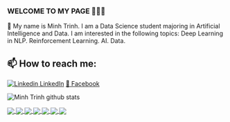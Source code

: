 ### WELCOME TO MY PAGE 👋👋👋
🤖 My name is Minh Trinh. I am a Data Science student majoring in Artificial Intelligence and Data. I am interested in the following topics: Deep Learning in NLP. Reinforcement Learning. AI. Data.<br>
## 📫 How to reach me: 

[![Linkedin](https://i.stack.imgur.com/gVE0j.png) LinkedIn](https://www.linkedin.com/in/minh-trinh-1007b3273/)  [🐳 Facebook](https://www.facebook.com/minh.trinhngoc.965)


![Minh Trinh github stats](https://github-readme-stats-git-masterrstaa-rickstaa.vercel.app/api?username=trinhminhds&show_icons=true&theme=tokyonight&hide=contribs,prs,issues)


<a href="https://github.com/trinhminhds/python">
  <!-- Change the `github-readme-stats.anuraghazra1.vercel.app` to `github-readme-stats.vercel.app`  -->
  <img align="center" src="https://github-readme-stats.anuraghazra1.vercel.app/api/pin/?username=trinhminhds&repo=Python&theme=radical" />
</a>    
<a href="https://github.com/trinhminhds/C_PlusPlus">
  <!-- Change the `github-readme-stats.anuraghazra1.vercel.app` to `github-readme-stats.vercel.app`  -->
  <img align="center" src="https://github-readme-stats.anuraghazra1.vercel.app/api/pin/?username=trinhminhds&repo=C_PlusPlus&theme=merko" />
</a>
<a href="https://github.com/trinhminhds/SQL/">
  <!-- Change the `github-readme-stats.anuraghazra1.vercel.app` to `github-readme-stats.vercel.app`  -->
  <img align="center" src="https://github-readme-stats.anuraghazra1.vercel.app/api/pin/?username=trinhminhds&repo=SQL&theme=dracula" />
</a>
<a href="https://github.com/trinhminhds/Project_Java_JDBC_MySQL/">
  <!-- Change the `github-readme-stats.anuraghazra1.vercel.app` to `github-readme-stats.vercel.app`  -->
  <img align="center" src="https://github-readme-stats.anuraghazra1.vercel.app/api/pin/?username=trinhminhds&repo=Project_Java_JDBC_MySQL&theme=cobalt" />
</a>
<a href="https://github.com/trinhminhds/SetupPcNew/">
  <!-- Change the `github-readme-stats.anuraghazra1.vercel.app` to `github-readme-stats.vercel.app`  -->
  <img align="center" src="https://github-readme-stats.anuraghazra1.vercel.app/api/pin/?username=trinhminhds&repo=SetupPcNew&theme=synthwave" />
</a> 
<a href="https://github.com/trinhminhds/Data_Science/">
  <!-- Change the `github-readme-stats.anuraghazra1.vercel.app` to `github-readme-stats.vercel.app`  -->
  <img align="center" src="https://github-readme-stats.anuraghazra1.vercel.app/api/pin/?username=trinhminhds&repo=Data_Science&theme=highcontrast" />
</a> 
<a href="https://github.com/trinhminhds/C_Shap_Windown_Form/">
  <!-- Change the `github-readme-stats.anuraghazra1.vercel.app` to `github-readme-stats.vercel.app`  -->
  <img align="center" src="https://github-readme-stats.anuraghazra1.vercel.app/api/pin/?username=trinhminhds&repo=C_Shap_Windown_Form&theme=onedark" />
</a>
